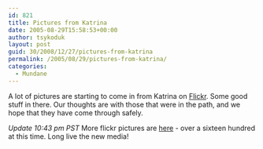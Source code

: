 ```yaml
---
id: 821
title: Pictures from Katrina
date: 2005-08-29T15:58:53+00:00
author: tsykoduk
layout: post
guid: 30/2008/12/27/pictures-from-katrina
permalink: /2005/08/29/pictures-from-katrina/
categories:
  - Mundane
---
```

A lot of pictures are starting to come in from Katrina on <a href="http://www.flickr.com/photos/tags/hurricanekatrina">Flickr</a>. Some good stuff in there. Our thoughts are with those that were in the path, and we hope that they have come through safely.


<i>Update 10:43 pm <span class="caps">PST</span></i>
More flickr pictures are <a href="http://www.flickr.com/photos/tags/katrina/clusters/">here</a> - over a sixteen hundred at this time. Long live the new media!